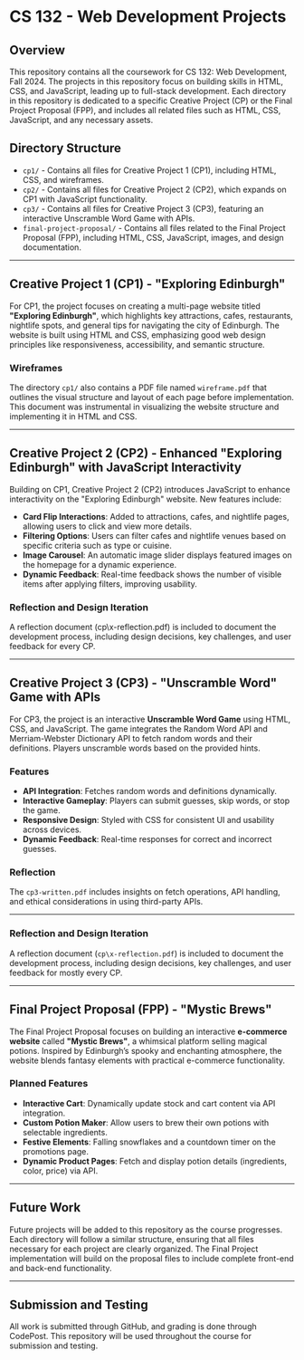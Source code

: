 # CS 132 - Web Development Projects

## Overview
This repository contains all the coursework for CS 132: Web Development, Fall 2024. The projects in this repository focus on building skills in HTML, CSS, and JavaScript, leading up to full-stack development. Each directory in this repository is dedicated to a specific Creative Project (CP) or the Final Project Proposal (FPP), and includes all related files such as HTML, CSS, JavaScript, and any necessary assets.

## Directory Structure
- `cp1/` - Contains all files for Creative Project 1 (CP1), including HTML, CSS, and wireframes.
- `cp2/` - Contains all files for Creative Project 2 (CP2), which expands on CP1 with JavaScript functionality.
- `cp3/` - Contains all files for Creative Project 3 (CP3), featuring an interactive Unscramble Word Game with APIs.
- `final-project-proposal/` - Contains all files related to the Final Project Proposal (FPP), including HTML, CSS, JavaScript, images, and design documentation.

---

## Creative Project 1 (CP1) - "Exploring Edinburgh"
For CP1, the project focuses on creating a multi-page website titled **"Exploring Edinburgh"**, which highlights key attractions, cafes, restaurants, nightlife spots, and general tips for navigating the city of Edinburgh. The website is built using HTML and CSS, emphasizing good web design principles like responsiveness, accessibility, and semantic structure.

### Wireframes
The directory `cp1/` also contains a PDF file named `wireframe.pdf` that outlines the visual structure and layout of each page before implementation. This document was instrumental in visualizing the website structure and implementing it in HTML and CSS.

---

## Creative Project 2 (CP2) - Enhanced "Exploring Edinburgh" with JavaScript Interactivity
Building on CP1, Creative Project 2 (CP2) introduces JavaScript to enhance interactivity on the "Exploring Edinburgh" website. New features include:
- **Card Flip Interactions**: Added to attractions, cafes, and nightlife pages, allowing users to click and view more details.
- **Filtering Options**: Users can filter cafes and nightlife venues based on specific criteria such as type or cuisine.
- **Image Carousel**: An automatic image slider displays featured images on the homepage for a dynamic experience.
- **Dynamic Feedback**: Real-time feedback shows the number of visible items after applying filters, improving usability.

### Reflection and Design Iteration
A reflection document (cp\x-reflection.pdf) is included to document the development process, including design decisions, key challenges, and user feedback for every CP.

---

## Creative Project 3 (CP3) - "Unscramble Word" Game with APIs
For CP3, the project is an interactive **Unscramble Word Game** using HTML, CSS, and JavaScript. The game integrates the Random Word API and Merriam-Webster Dictionary API to fetch random words and their definitions. Players unscramble words based on the provided hints.

### Features
- **API Integration**: Fetches random words and definitions dynamically.
- **Interactive Gameplay**: Players can submit guesses, skip words, or stop the game.
- **Responsive Design**: Styled with CSS for consistent UI and usability across devices.
- **Dynamic Feedback**: Real-time responses for correct and incorrect guesses.

### Reflection
The `cp3-written.pdf` includes insights on fetch operations, API handling, and ethical considerations in using third-party APIs.

---

### Reflection and Design Iteration
A reflection document (`cp\x-reflection.pdf`) is included to document the development process, including design decisions, key challenges, and user feedback for mostly every CP.

---

## Final Project Proposal (FPP) - "Mystic Brews"
The Final Project Proposal focuses on building an interactive **e-commerce website** called **"Mystic Brews"**, a whimsical platform selling magical potions. Inspired by Edinburgh’s spooky and enchanting atmosphere, the website blends fantasy elements with practical e-commerce functionality.

### Planned Features
- **Interactive Cart**: Dynamically update stock and cart content via API integration.
- **Custom Potion Maker**: Allow users to brew their own potions with selectable ingredients.
- **Festive Elements**: Falling snowflakes and a countdown timer on the promotions page.
- **Dynamic Product Pages**: Fetch and display potion details (ingredients, color, price) via API.

---

## Future Work
Future projects will be added to this repository as the course progresses. Each directory will follow a similar structure, ensuring that all files necessary for each project are clearly organized. The Final Project implementation will build on the proposal files to include complete front-end and back-end functionality.

---

## Submission and Testing
All work is submitted through GitHub, and grading is done through CodePost. This repository will be used throughout the course for submission and testing.
